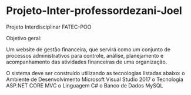# Projeto-Inter-professordezani-Joel
Projeto Interdisciplinar FATEC-POO

Objetivo geral:

Um website de gestão financeira, que servirá como um conjunto de processos administrativos para controle, análise, planejamento e acompanhamento das atividades financeiras de uma organização.

O sistema deve ser construído utilizando as tecnologias listadas abaixo: 
o Ambiente de Desenvolvimento Microsoft Visual Studio 2017
o Tecnologia ASP.NET CORE MVC
o Linguagem C#
o Banco de Dados MySQL

